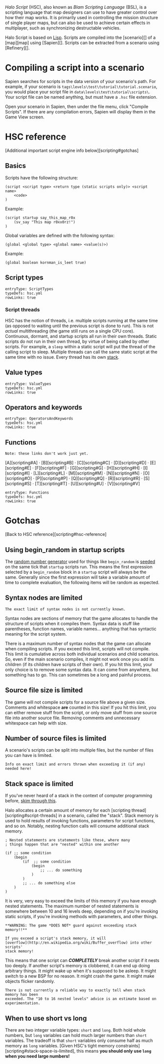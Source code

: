 *Halo Script* (HSC), also known as *Blam Scripting Language* (BSL), is a
scripting language that map designers can use to have greater control over how
their map works. It is primarily used in controlling the mission structure of
single player maps, but can also be used to achieve certain effects in
multiplayer, such as synchronizing destructable vehicles.

Halo Script is based on
[Lisp][].
Scripts are compiled into the [scenario][] of a [map][map] using [Sapien][].
Scripts can be extracted from a scenario using [Refinery][].


# Compiling a script into a scenario
Sapien searches for scripts in the data version of your scenario's path. For
example, if your scenario is `tags\levels\test\tutorial\tutorial.scenario`, you
would place your script file in `data\levels\test\tutorial\scripts\`.
Your script file can be named anything, but must have a `.hsc` file extension.

Open your scenario in Sapien, then under the file menu, click "Compile Scripts".
If there are any compilation errors, Sapien will display them in the Game View
screen.


# HSC reference
[Additional important script engine info below][scripting#gotchas]

## Basics
Scripts have the following structure:
```hsc
(script <script type> <return type (static scripts only)> <script name>
	<code>
)
```

Example:
```hsc
(script startup say_this_map_r0x
	(sv_say "This map r0xx0rz!")
)
```

Global variables are defined with the following syntax:
```hsc
(global <global type> <global name> <value(s)>)
```

Example:
```hsc
(global boolean kornman_is_leet true)
```

## Script types
```.table
entryType: ScriptTypes
typeDefs: hsc.yml
rowLinks: true
```

### Script threads

HSC has the notion of threads, i.e. multiple scripts running at the same time
(as opposed to waiting until the previous script is done to run). This is not
*actual* multithreading (the game still runs on a single CPU core). Continuous,
dormant, and startup scripts all run in their own threads. Static scripts do not
run in their own thread, by virtue of being called by other scripts. For
example, a `sleep` within a static script will put the thread of the calling
script to sleep. Multiple threads can call the same static script at the same
time with no issue. Every thread has its own [stack][stack].


## Value types
```.table
entryType: ValueTypes
typeDefs: hsc.yml
rowLinks: true
```


## Operators and keywords
```.table
entryType: OperatorsAndKeywords
typeDefs: hsc.yml
rowLinks: true
```


## Functions
```.alert
Note: these links don't work just yet.
```

[A][scripting#A] ·
[B][scripting#B] ·
[C][scripting#C] ·
[D][scripting#D] ·
[E][scripting#E] ·
[F][scripting#F] ·
[G][scripting#G] ·
[H][scripting#H] ·
[I][scripting#I] ·
[L][scripting#L] ·
[M][scripting#M] ·
[N][scripting#N] ·
[O][scripting#O] ·
[P][scripting#P] ·
[Q][scripting#Q] ·
[R][scripting#R] ·
[S][scripting#S] ·
[T][scripting#T] ·
[U][scripting#U] ·
[V][scripting#V]

```.table
entryType: Functions
typeDefs: hsc.yml
rowLinks: true
```



# Gotchas
[Back to HSC reference][scripting#hsc-reference]

## Using begin_random in startup scripts
The [random number generator][rng] used for things like `begin_random` is
[seeded][rng-seed] on the same tick that `startup` scripts run. This means the
first expression selected by a `begin_random` block in a `startup` script will
always be the same. Generally since the first expression will take a variable
amount of time to complete evaluation, the following items will be random as
expected.

## Syntax nodes are limited
```.alert
The exact limit of syntax nodes is not currently known.
```

Syntax nodes are sections of memory that the game allocates to handle the
structure of scripts when it compiles them. Syntax data is stuff like
parentheses, function names, variable names... anything that has syntactic
meaning for the script system.

There is a maximum number of syntax nodes that the game can allocate when
compiling scripts. If you exceed this limit, scripts will not compile. This
limit is cumulative across both individual scenarios and child scenarios.
So, even if the main scenario compiles, it might not work once you add its
children (if its children have scripts of their own). If you hit this limit,
your only choice is to remove some syntax data. It can come from anywhere, but
something has to go. This can sometimes be a long and painful process.

## Source file size is limited
The game will not compile scripts for a source file above a given size. Comments
and whitespace **are** counted in this size! If you hit this limit, you can
either remove stuff from the script, or only move stuff from one source file
into another source file. Removing comments and unnecessary whitespace can help
with size.

## Number of source files is limited
A scenario's scripts can be split into multiple files, but the number of files
you can have is limited.

```.alert
Info on exact limit and errors thrown when exceeding it (if any) needed here!
```

## Stack space is limited
If you've never heard of a stack in the context of computer programming before,
[skim through this][stack].

Halo allocates a certain amount of memory for each [scripting
thread][scripting#script-threads] in a scenario, called the "stack". Stack
memory is used to hold results of invoking functions, parameters for script
functions, and so on. Notably, nesting function calls will consume additional
stack memory.

```hsc
; Nested statements are statements like these, where many
; things happen that are "nested" within one another

(if ;; some condition
	(begin
		(if  ;; some condition
			(begin
				;; ... do something
			)
		)
		;; ... do something else
	)
)
```

It is very, very easy to exceed the limits of this memory if you have enough
nested statements. The maximum number of nested statements is somewhere between
10 and 16 levels deep, depending on if you're invoking static scripts, if you're
invoking methods with parameters, and other things.

```.alert
**WARNING: The game *DOES NOT* guard against exceeding stack memory!!**

If you exceed a script's stack memory, it will
[overflow](http://en.wikipedia.org/wiki/Buffer_overflow) into other scripts'
stack memory!
```

This means that one script can ***COMPLETELY*** break another script if it
nests too deeply. If another script's memory is clobbered, it can end up doing
arbitrary things. It might wake up when it's supposed to be asleep. It might
switch to a new BSP for no reason. It might crash the game. It might make
objects flicker randomly.

```.alert
There is not currently a reliable way to exactly tell when stack memory has been
exceeded. The "10 to 16 nested levels" advice is an estimate based on
experimentation.
```

## When to use short vs long
There are two integer variable types: `short` and `long`. Both hold whole
numbers, but `long` variables can hold much larger numbers than `short`
variables. The tradeoff is that `short` variables only consume half as much
memory as `long` variables. [Given HSC's tight memory
constraints][scripting#stack-space-is-limited], this means
**you should only use `long` when you need large numbers!**


[Lisp]: https://en.wikipedia.org/wiki/Lisp_(programming_language)
[rng]: https://en.wikipedia.org/wiki/Pseudorandom_number_generator
[rng-seed]: https://en.wikipedia.org/wiki/Random_seed
[stack]: http://en.wikipedia.org/wiki/Call_stack
